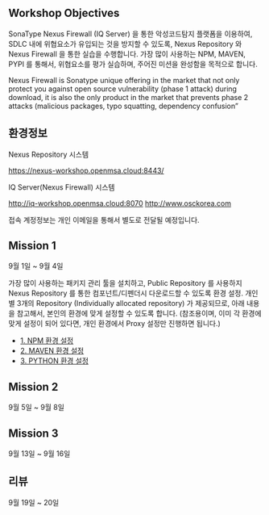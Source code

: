 ## Workshop Objectives
SonaType Nexus Firewall (IQ Server) 을 통한 악성코드탐지 플랫폼을 이용하여, SDLC 내에 위협요소가 유입되는 것을 방지할 수 있도록, Nexus Repository 와 Nexus Firewall 을 통한 실습을 수행합니다. 가장 많이 사용하는 NPM, MAVEN, PYPI 를 통해서, 위협요소를 평가 실습하며, 주어진 미션을 완성함을 목적으로 합니다.

Nexus Firewall is Sonatype unique offering in the market that not only protect you against open source vulnerability (phase 1 attack) during download, it is also the only product in the market that prevents phase 2 attacks (malicious packages, typo squatting, dependency confusion”

## 환경정보
Nexus Repository 시스템

https://nexus-workshop.openmsa.cloud:8443/

IQ Server(Nexus Firewall) 시스템

http://iq-workshop.openmsa.cloud:8070
http://www.osckorea.com

접속 계정정보는 개인 이메일을 통해서 별도로 전달될 예정입니다.

## Mission 1
9월 1일 ~ 9월 4일

가장 많이 사용하는 패키지 관리 툴을 설치하고, Public Repository 를 사용하지 Nexus Repository 를 통한 컴포넌트/디펜더시 다운로드할 수 있도록 환경 설정.
개인별 3개의 Repository (Individually allocated repository) 가 제공되므로, 아래 내용을 참고해서, 본인의 환경에 맞게 설정할 수 있도록 합니다.
(참조용이며, 이미 각 환경에 맞게 설정이 되어 있다면, 개인 환경에서 Proxy 설정만 진행하면 됩니다.)

- [1. NPM 환경 설정](01.NPM.md)
- [2. MAVEN 환경 설정](02.MAVEN.md)
- [3. PYTHON 환경 설정](03.PYTHON.md)

## Mission 2
9월 5일 ~ 9월 8일

## Mission 3
9월 13일 ~ 9월 16일

## 리뷰
9월 19일 ~ 20일
